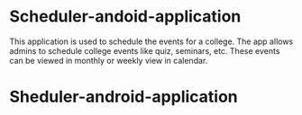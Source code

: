 # Scheduler-andoid-application
This application is used to schedule the events for a college. The app allows admins to schedule college events like quiz, seminars, etc. These events can be viewed in monthly or weekly view in calendar.
# Sheduler-android-application
